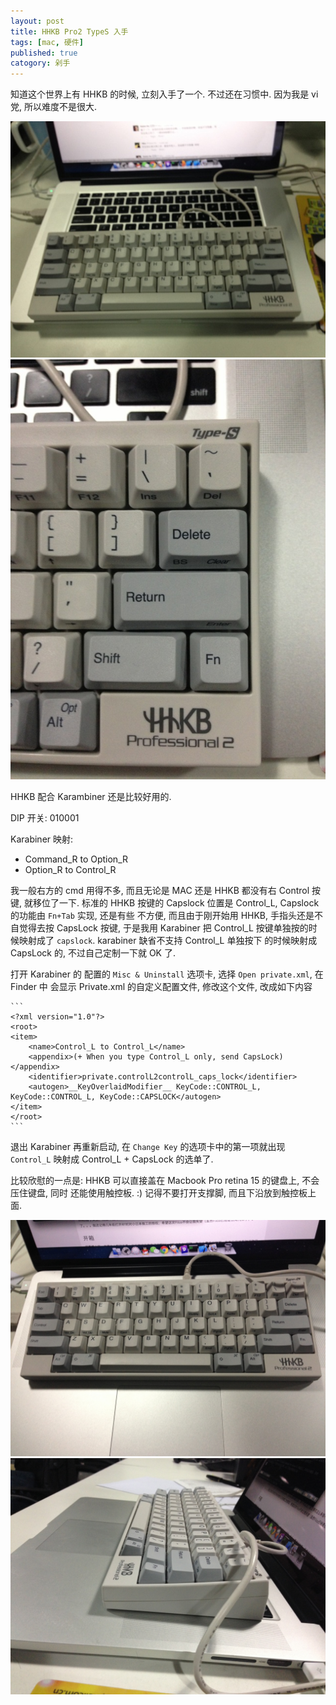 ```yaml
---
layout: post
title: HHKB Pro2 TypeS 入手
tags: [mac, 硬件]
published: true
catogory: 剁手
---
```


知道这个世界上有 HHKB 的时候, 立刻入手了一个.
不过还在习惯中. 因为我是 vi 党, 所以难度不是很大.

<!--more-->

![](/image/2015-02-13-HHKB-Pro2-TypeS/01.jpg)
![](/image/2015-02-13-HHKB-Pro2-TypeS/02.jpg)

HHKB 配合 Karambiner 还是比较好用的.

DIP 开关: 010001

Karabiner 映射:

- Command_R to Option_R
- Option_R to Control_R

我一般右方的 cmd 用得不多, 而且无论是 MAC 还是 HHKB 都没有右 Control 按键, 就移位了一下.
标准的 HHKB 按键的 Capslock 位置是 Control_L, Capslock 的功能由 `Fn+Tab` 实现, 还是有些
不方便, 而且由于刚开始用 HHKB, 手指头还是不自觉得去按 CapsLock 按键, 于是我用 Karabiner
把 Control_L 按键单独按的时候映射成了 `capslock`. karabiner 缺省不支持 Control_L 单独按下
的时候映射成 CapsLock 的, 不过自己定制一下就 OK 了.

打开 Karabiner 的 配置的 `Misc & Uninstall` 选项卡, 选择 `Open private.xml`, 在 Finder 中
会显示 Private.xml 的自定义配置文件, 修改这个文件, 改成如下内容

    ```
    <?xml version="1.0"?>
    <root>
    <item>
        <name>Control_L to Control_L</name>
        <appendix>(+ When you type Control_L only, send CapsLock)</appendix>
        <identifier>private.controlL2controlL_caps_lock</identifier>
        <autogen>__KeyOverlaidModifier__ KeyCode::CONTROL_L, KeyCode::CONTROL_L, KeyCode::CAPSLOCK</autogen>
    </item>
    </root>
    ```

退出 Karabiner 再重新启动, 在 `Change Key` 的选项卡中的第一项就出现 `Control_L` 映射成 Control_L + CapsLock 的选单了.


比较欣慰的一点是: HHKB 可以直接盖在 Macbook Pro retina 15 的键盘上, 不会压住键盘, 同时
还能使用触控板. :) 记得不要打开支撑脚, 而且下沿放到触控板上面.

![](/image/2015-02-13-HHKB-Pro2-TypeS/03.jpg)
![](/image/2015-02-13-HHKB-Pro2-TypeS/04.jpg)

